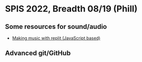 # SPIS 2022, Breadth 08/19 (Phill)

## Some resources for sound/audio

* [Making music with replit (JavaScript based)](https://www.youtube.com/watch?v=-kTXQ_EnYek)


## Advanced git/GitHub

